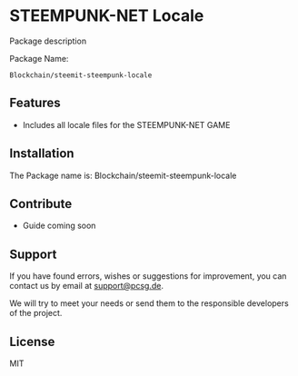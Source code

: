 STEEMPUNK-NET Locale
========

Package description

Package Name:

    Blockchain/steemit-steempunk-locale


Features
--------

- Includes all locale files for the STEEMPUNK-NET GAME


Installation
------------

The Package name is: Blockchain/steemit-steempunk-locale


Contribute
----------

- Guide coming soon


Support
-------

If you have found errors, wishes or suggestions for improvement,
you can contact us by email at support@pcsg.de.

We will try to meet your needs or send them to the responsible developers
of the project.


License
-------

MIT

